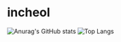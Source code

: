 # incheol
![Anurag's GitHub stats](https://github-readme-stats.vercel.app/api?username=pic1085&show_icons=true&theme=radical)
![Top Langs](https://github-readme-stats.vercel.app/api/top-langs/?username=anuraghazra&layout=compact)
